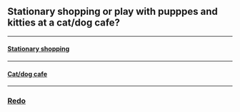 ## Stationary shopping or play with pupppes and kitties at a cat/dog cafe?
---
#### [Stationary shopping](stationary.md)
---
#### [Cat/dog cafe](catdogcafe.md)
---

### [Redo](home.md)